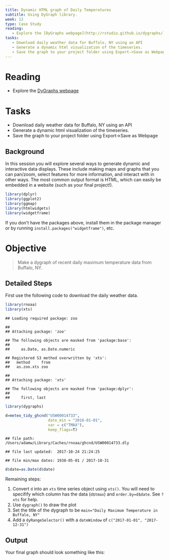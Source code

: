 ```yaml
---
title: Dynamic HTML graph of Daily Temperatures
subtitle: Using DyGraph library.
week: 12
type: Case Study
reading:
   - Explore the [DyGraphs webpage](http://rstudio.github.io/dygraphs/)
tasks:
   - Download daily weather data for Buffalo, NY using an API
   - Generate a dynamic html visualization of the timeseries. 
   - Save the graph to your project folder using Export->Save as Webpage
---
```





# Reading

- Explore the [DyGraphs webpage](http://rstudio.github.io/dygraphs/)


# Tasks

- Download daily weather data for Buffalo, NY using an API
- Generate a dynamic html visualization of the timeseries.
- Save the graph to your project folder using Export->Save as Webpage

## Background
In this session you will explore several ways to generate dynamic and interactive data displays.  These include making maps and graphs that you can pan/zoom, select features for more information, and interact with in other ways.  The most common output format is HTML, which can easily be embedded in a website (such as your final project!).


```r
library(dplyr)
library(ggplot2)
library(ggmap)
library(htmlwidgets)
library(widgetframe)
```

If you don't have the packages above, install them in the package manager or by running `install.packages("widgetframe")`, etc. 

# Objective
> Make a dygraph of recent daily maximum temperature data from Buffalo, NY.

## Detailed Steps

First use the following code to download the daily weather data.


```r
library(rnoaa)
library(xts)
```

```
## Loading required package: zoo
```

```
## 
## Attaching package: 'zoo'
```

```
## The following objects are masked from 'package:base':
## 
##     as.Date, as.Date.numeric
```

```
## Registered S3 method overwritten by 'xts':
##   method     from
##   as.zoo.xts zoo
```

```
## 
## Attaching package: 'xts'
```

```
## The following objects are masked from 'package:dplyr':
## 
##     first, last
```

```r
library(dygraphs)

d=meteo_tidy_ghcnd("USW00014733",
                   date_min = "2016-01-01", 
                   var = c("TMAX"),
                   keep_flags=T)
```

```
## file path:          /Users/adamw/Library/Caches/rnoaa/ghcnd/USW00014733.dly
```

```
## file last updated:  2017-10-24 21:24:25
```

```
## file min/max dates: 1938-05-01 / 2017-10-31
```

```r
d$date=as.Date(d$date)
```

Remaining steps:

1. Convert `d` into an `xts` time series object using `xts()`.  You will need to specifify which column has the data (`d$tmax`) and `order.by=d$date`. See `?xts` for help. 
2. Use `dygraph()` to draw the plot
3. Set the title of the dygraph to be `main="Daily Maximum Temperature in Buffalo, NY"`
3. Add a `dyRangeSelector()` with a `dateWindow` of `c("2017-01-01", "2017-12-31")`


## Output

Your final graph should look something like this:

<!--html_preserve--><div id="htmlwidget-cb4c103286933a5d55aa" style="width:100%;height:500px;" class="widgetframe html-widget"></div>
<script type="application/json" data-for="htmlwidget-cb4c103286933a5d55aa">{"x":{"url":"CS_12_files/figure-html//widgets/widget_unnamed-chunk-3.html","options":{"xdomain":"*","allowfullscreen":false,"lazyload":false}},"evals":[],"jsHooks":[]}</script><!--/html_preserve-->

